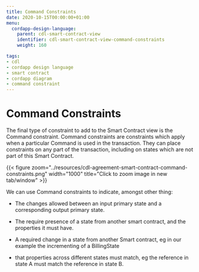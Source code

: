 ```yaml
---
title: Command Constraints
date: 2020-10-15T00:00:00+01:00
menu:
  cordapp-design-language:
    parent: cdl-smart-contract-view
    identifier: cdl-smart-contract-view-command-constraints
    weight: 160

tags:
- cdl
- cordapp design language
- smart contract
- cordapp diagram
- command constraint
---
```


# Command Constraints

The final type of constraint to add to the Smart Contract view is the Command constraint. Command constraints are constraints which apply when a particular Command is used in the transaction. They can place constraints on any part of the transaction, including on states which are not part of this Smart Contract.


{{< figure zoom="../resources/cdl-agreement-smart-contract-command-constraints.png" width="1000" title="Click to zoom image in new tab/window" >}}

We can use Command constraints to indicate, amongst other thing:

- The changes allowed between an input primary state and a corresponding output primary state.

- The require presence of a state from another smart contract, and the properties it must have.

- A required change in a state from another Smart contract, eg in our example the incrementing of a BillingState

- that properties across different states must match, eg the reference in state A must match the reference in state B.
